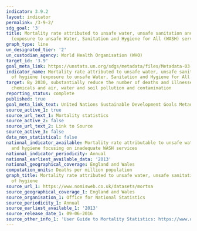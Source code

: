 ```yaml
---
indicator: 3.9.2
layout: indicator
permalink: /3-9-2/
sdg_goal: '3'
title: Mortality rate attributed to unsafe water, unsafe sanitation and lack of hygiene
  (exposure to unsafe Water, Sanitation and Hygiene for All (WASH) services)
graph_type: line
un_designated_tier: '2'
un_custodian_agency: World Health Organisation (WHO)
target_id: '3.9'
goal_meta_link: https://unstats.un.org/sdgs/metadata/files/Metadata-03-09-02.pdf
indicator_name: Mortality rate attributed to unsafe water, unsafe sanitation and lack
  of hygiene (exposure to unsafe Water, Sanitation and Hygiene for All (WASH) services)
target: By 2030, substantially reduce the number of deaths and illnesses from hazardous
  chemicals and air, water and soil pollution and contamination
reporting_status: complete
published: true
goal_meta_link_text: United Nations Sustainable Development Goals Metadata (pdf 214kB)
source_active_1: true
source_url_text_1: Mortality statistics
source_active_2: false
source_url_text_2: Link to Source
source_active_3: false
data_non_statistical: false
national_indicator_available: Mortality rate attributable to unsafe water, sanitation
  and hygiene focusing on inadequate WASH services
national_indicator_periodicity: Annual
national_earliest_available_data: '2013'
national_geographical_coverage: England and Wales
computation_units: Deaths per million population
graph_title: Mortality rate attributed to unsafe water, unsafe sanitation and lack
  of hygiene
source_url_1: https://www.nomisweb.co.uk/datasets/mortsa
source_geographical_coverage_1: England and Wales
source_organisation_1: Office for National Statistics
source_periodicity_1: Annual
source_earliest_available_1: '2013'
source_release_date_1: 09-06-2016
source_other_info_1: 'User Guide to Mortality Statistics: https://www.ons.gov.uk/peoplepopulationandcommunity/birthsdeathsandmarriages/deaths/methodologies/userguidetomortalitystatistics'
---
```

